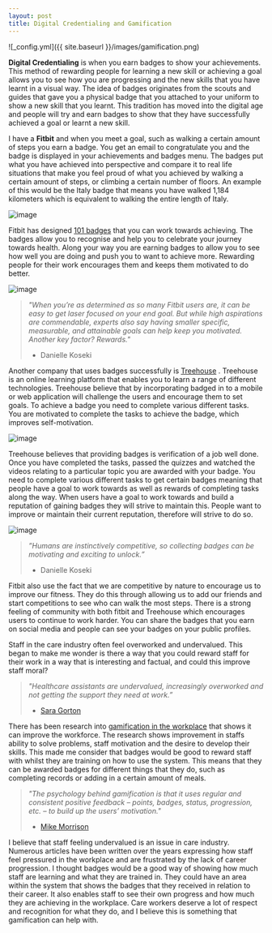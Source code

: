 ```yaml
---
layout: post
title: Digital Credentialing and Gamification
---
```


![_config.yml]({{ site.baseurl }}/images/gamification.png)

**Digital Credentialing** is when you earn badges to show your achievements. This method of rewarding people for learning a new skill or achieving a goal allows you to see how you are progressing and the new skills that you have learnt in a visual way. The idea of badges originates from the scouts and guides that gave you a physical badge that you attached to your uniform to show a new skill that you learnt. This tradition has moved into the digital age and people will try and earn badges to show that they have successfully achieved a goal or learnt a new skill.

I have a **Fitbit** and when you meet a goal, such as walking a certain amount of steps you earn a badge. You get an email to congratulate you and the badge is displayed in your achievements and badges menu. The badges put what you have achieved into perspective and compare it to real life situations that make you feel proud of what you achieved by walking a certain amount of steps, or climbing a certain number of floors. An example of this would be the Italy badge that means you have walked 1,184 kilometers which is equivalent to walking the entire length of Italy.

![image](http://amber-mcgregor.github.io/images/italy_badge.png)


Fitbit has designed [101 badges](https://blog.fitbit.com/fitbit-badges/) that you can work towards achieving. The badges allow you to recognise and help you to celebrate your journey towards health. Along your way you are earning badges to allow you to see how well you are doing and push you to want to achieve more. Rewarding people for their work encourages them and keeps them motivated to do better. 

![image](http://amber-mcgregor.github.io/images/fitbit_badges.png)

>*"When you’re as determined as so many Fitbit users are, it can be easy to get laser focused on your end goal. But while high aspirations are commendable, experts also say having smaller specific, measurable, and attainable goals can help keep you motivated. Another key factor? Rewards."*
> - Danielle Koseki

Another company that uses badges successfully is [Treehouse]( https://teamtreehouse.com/) . Treehouse is an online learning platform that enables you to learn a range of different technologies. Treehouse believe that by incorporating badged in to a mobile or web application will challenge the users and encourage them to set goals. To achieve a badge you need to complete various different tasks. You are motivated to complete the tasks to achieve the badge, which improves self-motivation.

![image](http://amber-mcgregor.github.io/images/treehouse_badges.png)

Treehouse believes that providing badges is verification of a job well done. Once you have completed the tasks, passed the quizzes and watched the videos relating to a particular topic you are awarded with your badge. You need to complete various different tasks to get certain badges meaning that people have a goal to work towards as well as rewards of completing tasks along the way. When users have a goal to work towards and build a reputation of gaining badges they will strive to maintain this. People want to improve or maintain their current reputation, therefore will strive to do so. 

![image](http://amber-mcgregor.github.io/images/treehouse_badges_examples.png)

> *”Humans are instinctively competitive, so collecting badges can be motivating and exciting to unlock.”*
> - Danielle Koseki

Fitbit also use the fact that we are competitive by nature to encourage us to improve our fitness. They do this through allowing us to add our friends and start competitions to see who can walk the most steps. There is a strong feeling of community with both fitbit and Treehouse which encourages users to continue to work harder. You can share the badges that you earn on social media and people can see your badges on your public profiles.

Staff in the care industry often feel overworked and undervalued. This began to make me wonder is there a way that you could reward staff for their work in a way that is interesting and factual, and could this improve staff moral?
 
>*"Healthcare assistants are undervalued, increasingly overworked and not getting the support they need at work.”*
> - [Sara Gorton](http://www.telegraph.co.uk/news/2016/09/22/patients-are-being-put-at-risk-because-the-nhs-has-become-relian/)

There has been research into [gamification in the workplace]( https://rapidbi.com/gamification-to-increase-employee-motivation-and-engagement/) that shows it can improve the workforce. The research shows improvement in staffs ability to solve problems, staff motivation and the desire to develop their skills. This made me consider that badges would be good to reward staff with whilst they are training on how to use the system. This means that they can be awarded badges for different things that they do, such as completing records or adding in a certain amount of meals.

>*"The psychology behind gamification is that it uses regular and consistent positive feedback – points, badges, status, progression, etc. – to build up the users’ motivation."*
>- [Mike Morrison]( https://rapidbi.com/gamification-to-increase-employee-motivation-and-engagement/)


I believe that staff feeling undervalued is an issue in care industry. Numerous articles have been written over the years expressing how staff feel pressured in the workplace and are frustrated by the lack of career progression. I thought badges would be a good way of showing how much staff are learning and what they are trained in. They could have an area within the system that shows the badges that they received in relation to their career. It also enables staff to see their own progress and how much they are achieving in the workplace. Care workers deserve a lot of respect and recognition for what they do, and I believe this is something that gamification can help with.
